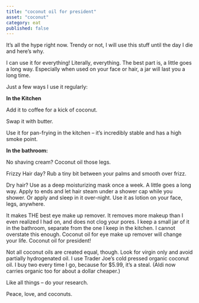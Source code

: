 ```yaml
---
title: "coconut oil for president"
asset: "coconut" 
category: eat
published: false
---
```


It’s all the hype right now. Trendy or not, I will use this stuff until the day I die and here’s why.

I can use it for everything! Literally, everything. The best part is, a little goes a long way. Especially when used on your face or hair, a jar will last you a long time.

Just a few ways I use it regularly:

**In the Kitchen**

Add it to coffee for a kick of coconut.

Swap it with butter. 

Use it for pan-frying in the kitchen – it’s incredibly stable and has a high smoke point.

**In the bathroom:**

No shaving cream? Coconut oil those legs.

Frizzy Hair day? Rub a tiny bit between your palms and smooth over frizz.

Dry hair? Use as a deep moisturizing mask once a week. A little goes a long way. Apply to ends and let hair steam under a shower cap while you shower. Or apply and sleep in it over-night.
Use it as lotion on your face, legs, anywhere.

It makes THE best eye make up remover. It removes more makeup than I even realized I had on, and does not clog your pores. I keep a small jar of it in the bathroom, separate from the one I keep in the kitchen. I cannot overstate this enough. Coconut oil for eye make up remover will change your life. Coconut oil for president! 

Not all coconut oils are created equal, though. Look for virgin only and avoid partially hydrogenated oil. I use Trader Joe’s cold pressed organic coconut oil.  I buy two every time I go, because for $5.99, it’s a steal.  (Aldi now carries  organic too for about a dollar cheaper.)

Like all things – do your research. 

Peace, love, and coconuts.

